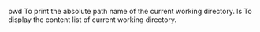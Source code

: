 pwd To print the absolute path name of the current working directory.
ls To display the content list of current working directory.